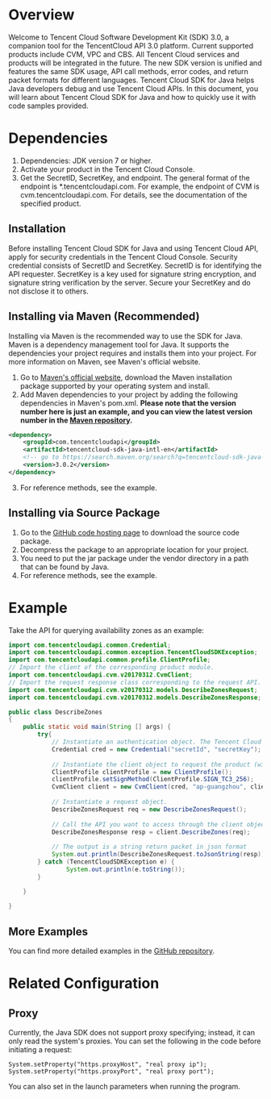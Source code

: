 # Overview
Welcome to Tencent Cloud Software Development Kit (SDK) 3.0, a companion tool for the TencentCloud API 3.0 platform. Current supported products include CVM, VPC and CBS. All Tencent Cloud services and products will be integrated in the future. The new SDK version is unified and features the same SDK usage, API call methods, error codes, and return packet formats for different languages.
Tencent Cloud SDK for Java helps Java developers debug and use Tencent Cloud APIs. In this document, you will learn about Tencent Cloud SDK for Java and how to quickly use it with code samples provided.

# Dependencies
1. Dependencies: JDK version 7 or higher.
2. Activate your product in the Tencent Cloud Console.
3. Get the SecretID, SecretKey, and endpoint. The general format of the endpoint is *.tencentcloudapi.com. For example, the endpoint of CVM is cvm.tencentcloudapi.com. For details, see the documentation of the specified product.

## Installation
Before installing Tencent Cloud SDK for Java and using Tencent Cloud API, apply for security credentials in the Tencent Cloud Console. Security credential consists of SecretID and SecretKey. SecretID is for identifying the API requester. SecretKey is a key used for signature string encryption, and signature string verification by the server. Secure your SecretKey and do not disclose it to others.
## Installing via Maven (Recommended)
Installing via Maven is the recommended way to use the SDK for Java. Maven is a dependency management tool for Java. It supports the dependencies your project requires and installs them into your project. For more information on Maven, see Maven's official website.
1. Go to [Maven's official website](https://maven.apache.org/), download the Maven installation package supported by your operating system and install.
2. Add Maven dependencies to your project by adding the following dependencies in Maven's pom.xml. **Please note that the version number here is just an example, and you can view the latest version number in the [Maven repository](https://search.maven.org/search?q=tencentcloud-sdk-java-intl-en).**
```xml
<dependency>
	<groupId>com.tencentcloudapi</groupId>
	<artifactId>tencentcloud-sdk-java-intl-en</artifactId>
	<!-- go to https://search.maven.org/search?q=tencentcloud-sdk-java-intl-en and get the latest version. -->
	<version>3.0.2</version>
</dependency>
```
3. For reference methods, see the example.

## Installing via Source Package
1. Go to the [GitHub code hosting page](https://github.com/tencentcloud/tencentcloud-sdk-java-intl-en) to download the source code package.
2. Decompress the package to an appropriate location for your project.
3. You need to put the jar package under the vendor directory in a path that can be found by Java.
4. For reference methods, see the example.

# Example
Take the API for querying availability zones as an example:
```java
import com.tencentcloudapi.common.Credential;
import com.tencentcloudapi.common.exception.TencentCloudSDKException;
import com.tencentcloudapi.common.profile.ClientProfile;
// Import the client of the corresponding product module.
import com.tencentcloudapi.cvm.v20170312.CvmClient;
// Import the request response class corresponding to the request API.
import com.tencentcloudapi.cvm.v20170312.models.DescribeZonesRequest;
import com.tencentcloudapi.cvm.v20170312.models.DescribeZonesResponse;

public class DescribeZones
{
    public static void main(String [] args) {
        try{
            // Instantiate an authentication object. The Tencent Cloud account secretId and secretKey need to be passed in as the input parameters.
            Credential cred = new Credential("secretId", "secretKey");
            
            // Instantiate the client object to request the product (with CVM as an example).
            ClientProfile clientProfile = new ClientProfile();
            clientProfile.setSignMethod(ClientProfile.SIGN_TC3_256);
            CvmClient client = new CvmClient(cred, "ap-guangzhou", clientProfile);
            
            // Instantiate a request object.
            DescribeZonesRequest req = new DescribeZonesRequest();
            
            // Call the API you want to access through the client object; you need to pass in the request object.
            DescribeZonesResponse resp = client.DescribeZones(req);
            
            // The output is a string return packet in json format
            System.out.println(DescribeZonesRequest.toJsonString(resp));
        } catch (TencentCloudSDKException e) {
                System.out.println(e.toString());
        }

    }
    
} 
```

## More Examples

You can find more detailed examples in the [GitHub repository](https://github.com/tencentcloud/tencentcloud-sdk-java-intl-en).

# Related Configuration

## Proxy

Currently, the Java SDK does not support proxy specifying; instead, it can only read the system's proxies. You can set the following in the code before initiating a request:

```
System.setProperty("https.proxyHost", "real proxy ip");
System.setProperty("https.proxyPort", "real proxy port");
```

You can also set in the launch parameters when running the program.
